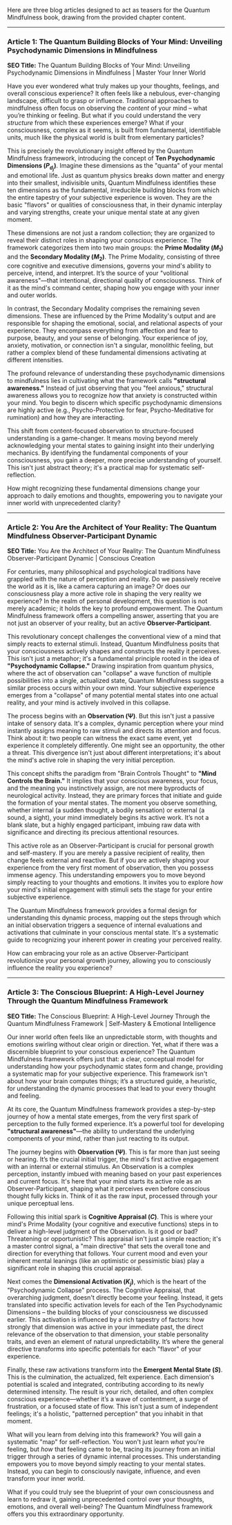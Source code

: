 Here are three blog articles designed to act as teasers for the Quantum Mindfulness book, drawing from the provided chapter content.

---

### Article 1: The Quantum Building Blocks of Your Mind: Unveiling Psychodynamic Dimensions in Mindfulness

**SEO Title:** The Quantum Building Blocks of Your Mind: Unveiling Psychodynamic Dimensions in Mindfulness | Master Your Inner World

Have you ever wondered what truly makes up your thoughts, feelings, and overall conscious experience? It often feels like a nebulous, ever-changing landscape, difficult to grasp or influence. Traditional approaches to mindfulness often focus on observing the *content* of your mind – what you’re thinking or feeling. But what if you could understand the very *structure* from which these experiences emerge? What if your consciousness, complex as it seems, is built from fundamental, identifiable units, much like the physical world is built from elementary particles?

This is precisely the revolutionary insight offered by the Quantum Mindfulness framework, introducing the concept of **Ten Psychodynamic Dimensions ($P_{d_j}$)**. Imagine these dimensions as the "quanta" of your mental and emotional life. Just as quantum physics breaks down matter and energy into their smallest, indivisible units, Quantum Mindfulness identifies these ten dimensions as the fundamental, irreducible building blocks from which the entire tapestry of your subjective experience is woven. They are the basic "flavors" or qualities of consciousness that, in their dynamic interplay and varying strengths, create your unique mental state at any given moment.

These dimensions are not just a random collection; they are organized to reveal their distinct roles in shaping your conscious experience. The framework categorizes them into two main groups: the **Prime Modality ($M_1$)** and the **Secondary Modality ($M_2$)**. The Prime Modality, consisting of three core cognitive and executive dimensions, governs your mind's ability to perceive, intend, and interpret. It’s the source of your "volitional awareness"—that intentional, directional quality of consciousness. Think of it as the mind's command center, shaping how you engage with your inner and outer worlds.

In contrast, the Secondary Modality comprises the remaining seven dimensions. These are influenced by the Prime Modality's output and are responsible for shaping the emotional, social, and relational aspects of your experience. They encompass everything from affection and fear to purpose, beauty, and your sense of belonging. Your experience of joy, anxiety, motivation, or connection isn't a singular, monolithic feeling, but rather a complex blend of these fundamental dimensions activating at different intensities.

The profound relevance of understanding these psychodynamic dimensions to mindfulness lies in cultivating what the framework calls **"structural awareness."** Instead of just observing that you "feel anxious," structural awareness allows you to recognize *how* that anxiety is constructed within your mind. You begin to discern which specific psychodynamic dimensions are highly active (e.g., Psycho-Protective for fear, Psycho-Meditative for rumination) and how they are interacting.

This shift from content-focused observation to structure-focused understanding is a game-changer. It means moving beyond merely acknowledging your mental states to gaining insight into their underlying mechanics. By identifying the fundamental components of your consciousness, you gain a deeper, more precise understanding of yourself. This isn't just abstract theory; it's a practical map for systematic self-reflection.

How might recognizing these fundamental dimensions change your approach to daily emotions and thoughts, empowering you to navigate your inner world with unprecedented clarity?

---

### Article 2: You Are the Architect of Your Reality: The Quantum Mindfulness Observer-Participant Dynamic

**SEO Title:** You Are the Architect of Your Reality: The Quantum Mindfulness Observer-Participant Dynamic | Conscious Creation

For centuries, many philosophical and psychological traditions have grappled with the nature of perception and reality. Do we passively receive the world as it is, like a camera capturing an image? Or does our consciousness play a more active role in shaping the very reality we experience? In the realm of personal development, this question is not merely academic; it holds the key to profound empowerment. The Quantum Mindfulness framework offers a compelling answer, asserting that you are not just an observer of your reality, but an active **Observer-Participant**.

This revolutionary concept challenges the conventional view of a mind that simply reacts to external stimuli. Instead, Quantum Mindfulness posits that your consciousness actively shapes and constructs the reality it perceives. This isn't just a metaphor; it's a fundamental principle rooted in the idea of **"Psychodynamic Collapse."** Drawing inspiration from quantum physics, where the act of observation can "collapse" a wave function of multiple possibilities into a single, actualized state, Quantum Mindfulness suggests a similar process occurs within your own mind. Your subjective experience emerges from a "collapse" of many potential mental states into one actual reality, and your mind is actively involved in this collapse.

The process begins with an **Observation (Ψ)**. But this isn't just a passive intake of sensory data. It's a complex, dynamic perception where your mind instantly assigns meaning to raw stimuli and directs its attention and focus. Think about it: two people can witness the exact same event, yet experience it completely differently. One might see an opportunity, the other a threat. This divergence isn't just about different interpretations; it's about the mind's active role in shaping the very initial perception.

This concept shifts the paradigm from "Brain Controls Thought" to **"Mind Controls the Brain."** It implies that your conscious awareness, your focus, and the meaning you instinctively assign, are not mere byproducts of neurological activity. Instead, they are primary forces that initiate and guide the formation of your mental states. The moment you observe something, whether internal (a sudden thought, a bodily sensation) or external (a sound, a sight), your mind immediately begins its active work. It’s not a blank slate, but a highly engaged participant, imbuing raw data with significance and directing its precious attentional resources.

This active role as an Observer-Participant is crucial for personal growth and self-mastery. If you are merely a passive recipient of reality, then change feels external and reactive. But if you are actively shaping your experience from the very first moment of observation, then you possess immense agency. This understanding empowers you to move beyond simply reacting to your thoughts and emotions. It invites you to explore *how* your mind's initial engagement with stimuli sets the stage for your entire subjective experience.

The Quantum Mindfulness framework provides a formal design for understanding this dynamic process, mapping out the steps through which an initial observation triggers a sequence of internal evaluations and activations that culminate in your conscious mental state. It's a systematic guide to recognizing your inherent power in creating your perceived reality.

How can embracing your role as an active Observer-Participant revolutionize your personal growth journey, allowing you to consciously influence the reality you experience?

---

### Article 3: The Conscious Blueprint: A High-Level Journey Through the Quantum Mindfulness Framework

**SEO Title:** The Conscious Blueprint: A High-Level Journey Through the Quantum Mindfulness Framework | Self-Mastery & Emotional Intelligence

Our inner world often feels like an unpredictable storm, with thoughts and emotions swirling without clear origin or direction. Yet, what if there was a discernible blueprint to your conscious experience? The Quantum Mindfulness framework offers just that: a clear, conceptual model for understanding how your psychodynamic states form and change, providing a systematic map for your subjective experience. This framework isn't about how your brain computes things; it’s a structured guide, a heuristic, for understanding the dynamic processes that lead to your every thought and feeling.

At its core, the Quantum Mindfulness framework provides a step-by-step journey of how a mental state emerges, from the very first spark of perception to the fully formed experience. It’s a powerful tool for developing **"structural awareness"**—the ability to understand the underlying components of your mind, rather than just reacting to its output.

The journey begins with **Observation (Ψ)**. This is far more than just seeing or hearing. It’s the crucial initial trigger, the mind's first active engagement with an internal or external stimulus. An Observation is a complex perception, instantly imbued with meaning based on your past experiences and current focus. It's here that your mind starts its active role as an Observer-Participant, shaping what it perceives even before conscious thought fully kicks in. Think of it as the raw input, processed through your unique perceptual lens.

Following this initial spark is **Cognitive Appraisal ($C$)**. This is where your mind's Prime Modality (your cognitive and executive functions) steps in to deliver a high-level judgment of the Observation. Is it good or bad? Threatening or opportunistic? This appraisal isn't just a simple reaction; it's a master control signal, a "main directive" that sets the overall tone and direction for everything that follows. Your current mood and even your inherent mental leanings (like an optimistic or pessimistic bias) play a significant role in shaping this crucial appraisal.

Next comes the **Dimensional Activation ($K_j$)**, which is the heart of the "Psychodynamic Collapse" process. The Cognitive Appraisal, that overarching judgment, doesn't directly become your feeling. Instead, it gets translated into specific activation levels for each of the Ten Psychodynamic Dimensions – the building blocks of your consciousness we discussed earlier. This activation is influenced by a rich tapestry of factors: how strongly that dimension was active in your immediate past, the direct relevance of the observation to that dimension, your stable personality traits, and even an element of natural unpredictability. It’s where the general directive transforms into specific potentials for each "flavor" of your experience.

Finally, these raw activations transform into the **Emergent Mental State ($S$)**. This is the culmination, the actualized, felt experience. Each dimension's potential is scaled and integrated, contributing according to its newly determined intensity. The result is your rich, detailed, and often complex conscious experience—whether it’s a wave of contentment, a surge of frustration, or a focused state of flow. This isn't just a sum of independent feelings; it's a holistic, "patterned perception" that you inhabit in that moment.

What will you learn from delving into this framework? You will gain a systematic "map" for self-reflection. You won't just learn *what* you're feeling, but *how* that feeling came to be, tracing its journey from an initial trigger through a series of dynamic internal processes. This understanding empowers you to move beyond simply reacting to your mental states. Instead, you can begin to consciously navigate, influence, and even transform your inner world.

What if you could truly see the blueprint of your own consciousness and learn to redraw it, gaining unprecedented control over your thoughts, emotions, and overall well-being? The Quantum Mindfulness framework offers you this extraordinary opportunity.